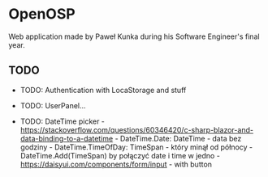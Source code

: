 # OpenOSP

Web application made by Paweł Kunka during his Software Engineer's final year.

## TODO

- TODO: Authentication with LocaStorage and stuff

- TODO: UserPanel...

- TODO: DateTime picker 
        - https://stackoverflow.com/questions/60346420/c-sharp-blazor-and-data-binding-to-a-datetime
        - DateTime.Date: DateTime - data bez godziny
        - DateTime.TimeOfDay: TimeSpan - który minął od północy
        - DateTime.Add(TimeSpan) by połączyć date i time w jedno
        - https://daisyui.com/components/form/input - with button